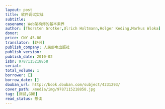 ```yaml
---
layout: post
title: 软件调试实战
subtitle:
casename: Web架构师的基本素养
author: [Thorsten Grotker,Ulrich Holtmann,Holger Keding,Markus Wloka]
donor:
price: CNY 45.00
translator: [赵俐]
publish_company: 人民邮电出版社
publish_version:
publish_date: 2010-02
isbn: 9787115218858
serial:
total_volume: 1
borrower: []
borrow_date: []
douban_url: http://book.douban.com/subject/4231293/
cover_path: /media/img/9787115218858.jpg
tag: [调试,GDB]
read_status: 想读
---
```

